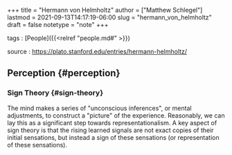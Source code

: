 +++
title = "Hermann von Helmholtz"
author = ["Matthew Schlegel"]
lastmod = 2021-09-13T14:17:19-06:00
slug = "hermann_von_helmholtz"
draft = false
notetype = "note"
+++

tags
: [People]({{<relref "people.md#" >}})

source
: <https://plato.stanford.edu/entries/hermann-helmholtz/>


## Perception {#perception}


### Sign Theory {#sign-theory}

The mind makes a series of "unconscious inferences", or mental adjustments, to construct a "picture" of the experience. Reasonably, we can lay this as a significant step towards representationalism. A key aspect of sign theory is that the rising learned signals are not exact copies of their initial sensations, but instead a sign of these sensations (or representation of these sensations).

